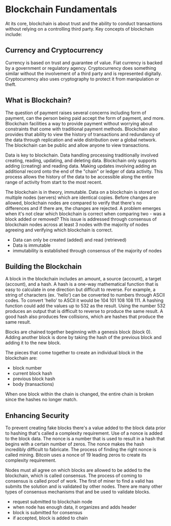 # Blockchain Fundamentals

At its core, blockchain is about trust and the ability to conduct transactions without relying on a controlling third party. Key concepts of blockchain include:

## Currency and Cryptocurrency

Currency is based on trust and guarantee of value. Fiat currency is backed by a government or regulatory agency. Cryptocurrency does something similar without the involvement of a third party and is represented digitally. Cryptocurrency also uses cryptography to protect it from manipulation or theft.

## What is Blockchain?

The question of payment raises several concerns including form of payment, can the person being paid accept the form of payment, and more. Blockchain facilities a way to provide payment without worrying about constraints that come with traditional payment methods. Blockchain also provides that ability to view the history of transactions and redundancy of the data through replication and wide distribution over a global network. The blockchain can be public and allow anyone to view transactions.

Data is key to blockchain. Data handling processing traditionally involved creating, reading, updating, and deleting data. Blockchain only supports adding (creating) and reading data. Making updates involving adding an additional record onto the end of the "chain" or ledger of data activity. This process allows the history of the data to be accessible along the entire range of activity from start to the most recent.

The blockchain is in theory, immutable. Data on a blockchain is stored on multiple nodes (servers) which are identical copies. Before changes are allowed, blockchain nodes are compared to verify that there's no differences and if there are, the changes are rejected. A problem emerges when it's not clear which blockchain is correct when comparing two - was a block added or removed? This issue is addressed through consensus of blockchain nodes across at least 3 nodes with the majority of nodes agreeing and verifying which blockchain is correct.

- Data can only be created (added) and read (retrieved)
- Data is immutable
- immutability is established through consensus of the majority of nodes

## Building the Blockchain

A block in the blockchain includes an amount, a source (account), a target (account), and a hash. A hash is a one-way mathematical function that is easy to calculate in one direction but difficult to reverse. For example, a string of characters (ex. 'hello') can be converted to numbers through ASCII codes. To convert 'hello' to ASCII it would be 104 101 108 108 111. A hashing function could add the values up to 532 as the result. Using the number 532 produces an output that is difficult to reverse to produce the same result. A good hash also produces few collisions, which are hashes that produce the same result.

Blocks are chained together beginning with a genesis block (block 0). Adding another block is done by taking the hash of the previous block and adding it to the new block.

The pieces that come together to create an individual block in the blockchain are:

- block number
- current block hash
- previous block hash
- body (transactions)

When one block within the chain is changed, the entire chain is broken since the hashes no longer match.

## Enhancing Security

To prevent creating fake blocks there's a value added to the block data prior to hashing that's called a complexity requirement. Use of a nonce is added to the block data. The nonce is a number that is used to result in a hash that begins with a certain number of zeros. The nonce makes the hash incredibly difficult to fabricate. The process of finding the right nonce is called mining. Bitcoin uses a nonce of 19 leading zeros to create its complexity requirement.

Nodes must all agree on which blocks are allowed to be added to the blockchain, which is called consensus. The process of coming to consensus is called proof of work. The first of miner to find a valid has submits the solution and is validated by other nodes. There are many other types of consensus mechanisms that and be used to validate blocks.

- request submitted to blockchain node
- when node has enough data, it organizes and adds header
- block is submitted for consensus
- if accepted, block is added to chain
